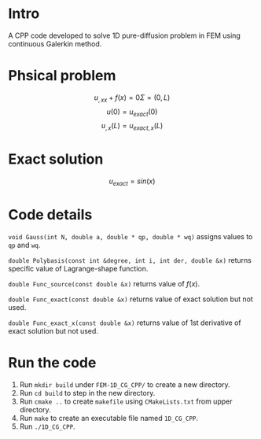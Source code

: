 # Intro
A CPP code developed to solve 1D pure-diffusion problem in FEM using continuous Galerkin method.

# Phsical problem
$$u_{,xx} + f(x) = 0 \Sigma = (0,L)$$
$$u(0) = u_{exact}(0)$$
$$u_{,x}(L) = u_{exact,x}(L)$$

# Exact solution
$$u_{exact} = sin(x)$$

# Code details
`void Gauss(int N, double a, double * qp, double * wq)` assigns values to `qp` and `wq`.

`double Polybasis(const int &degree, int i, int der, double &x)` returns specific value of Lagrange-shape function.

`double Func_source(const double &x)` returns value of $f(x)$.

`double Func_exact(const double &x)` returns value of exact solution but not used.

`double Func_exact_x(const double &x)` returns value of 1st derivative of exact solution but not used.

# Run the code
1. Run `mkdir build` under `FEM-1D_CG_CPP/` to create a new directory.
2. Run `cd build` to step in the new directory.
3. Run `cmake ..` to create `makefile` using `CMakeLists.txt` from upper directory.
4. Run `make` to create an executable file named `1D_CG_CPP`.
5. Run `./1D_CG_CPP`.
